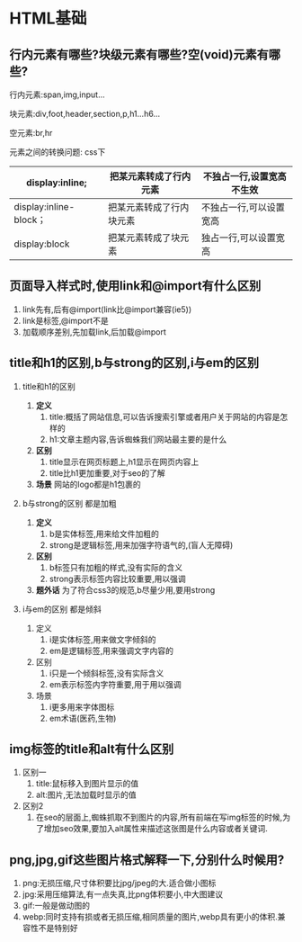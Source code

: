 # HTML基础

## 行内元素有哪些?块级元素有哪些?空(void)元素有哪些?

行内元素:span,img,input...

块元素:div,foot,header,section,p,h1...h6...

空元素:br,hr

元素之间的转换问题: css下

| display:inline;        | 把某元素转成了行内元素   | 不独占一行,设置宽高不生效 |
| ---------------------- | ------------------------ | ------------------------- |
| display:inline-block； | 把某元素转成了行内块元素 | 不独占一行,可以设置宽高   |
| display:block          | 把某元素转成了块元素     | 独占一行,可以设置宽高     |

## 页面导入样式时,使用link和@import有什么区别

1. link先有,后有@import(link比@import兼容(ie5))
2. link是标签,@import不是
3. 加载顺序差别,先加载link,后加载@import

## title和h1的区别,b与strong的区别,i与em的区别

1. title和h1的区别

   1. **定义**
      1. title:概括了网站信息,可以告诉搜索引擎或者用户关于网站的内容是怎样的
      2. h1:文章主题内容,告诉蜘蛛我们网站最主要的是什么
   2. **区别**
      1. title显示在网页标题上,h1显示在网页内容上
      2. title比h1更加重要,对于seo的了解
   3. **场景** 网站的logo都是h1包裹的

2. b与strong的区别 都是加粗

   1. **定义**
      1. b是实体标签,用来给文件加粗的
      2. strong是逻辑标签,用来加强字符语气的,(盲人无障碍)
   2. **区别**
      1. b标签只有加粗的样式,没有实际的含义
      2. strong表示标签内容比较重要,用以强调
   3. **题外话** 为了符合css3的规范,b尽量少用,要用strong

3. i与em的区别 都是倾斜

   1. 定义
      1. i是实体标签,用来做文字倾斜的
      2. em是逻辑标签,用来强调文字内容的
   2. 区别
      1. i只是一个倾斜标签,没有实际含义
      2. em表示标签内字符重要,用于用以强调
   3. 场景 
      1. i更多用来字体图标
      2. em术语(医药,生物)

   

## img标签的title和alt有什么区别

1. 区别一
   1. title:鼠标移入到图片显示的值
   2. alt:图片,无法加载时显示的值
2. 区别2
   1. 在seo的层面上,蜘蛛抓取不到图片的内容,所有前端在写img标签的时候,为了增加seo效果,要加入alt属性来描述这张图是什么内容或者关键词.

## png,jpg,gif这些图片格式解释一下,分别什么时候用?

1. png:无损压缩,尺寸体积要比jpg/jpeg的大.适合做小图标
2. jpg:采用压缩算法,有一点失真,比png体积要小,中大图建议
3. gif:一般是做动图的
4. webp:同时支持有损或者无损压缩,相同质量的图片,webp具有更小的体积.兼容性不是特别好





